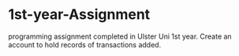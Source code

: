 # 1st-year-Assignment
programming assignment completed in Ulster Uni 1st year. Create an account to hold records of transactions added.
